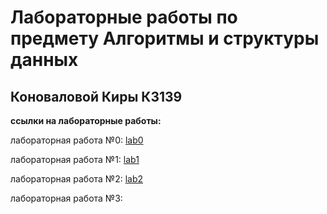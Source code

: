 Лабораторные работы по предмету Алгоритмы и структуры данных
=============
**Коноваловой Киры**
**К3139**
------


**ссылки на лабораторные работы:**

лабораторная работа №0:  [lab0](https://github.com/kira-ko/asd.lab/tree/main/lab0)

лабораторная работа №1: [lab1](https://github.com/kira-ko/asd.lab/tree/main/lab1)

лабораторная работа №2: [lab2](https://github.com/kira-ko/asd.lab/tree/main/lab2)

лабораторная работа №3:
